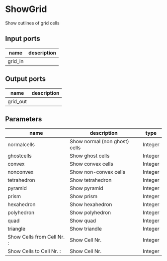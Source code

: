 
# ShowGrid
Show outlines of grid cells

## Input ports
|name|description|
|-|-|
|grid_in||


## Output ports
|name|description|
|-|-|
|grid_out||


## Parameters
|name|description|type|
|-|-|-|
|normalcells|Show normal (non ghost) cells|Integer|
|ghostcells|Show ghost cells|Integer|
|convex|Show convex cells|Integer|
|nonconvex|Show non-convex cells|Integer|
|tetrahedron|Show tetrahedron|Integer|
|pyramid|Show pyramid|Integer|
|prism|Show prism|Integer|
|hexahedron|Show hexahedron|Integer|
|polyhedron|Show polyhedron|Integer|
|quad|Show quad|Integer|
|triangle|Show triandle|Integer|
|Show Cells from Cell Nr. :|Show Cell Nr.|Integer|
|Show Cells to Cell Nr. :|Show Cell Nr.|Integer|
